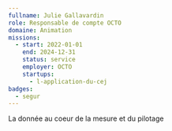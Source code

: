 ```yaml
---
fullname: Julie Gallavardin
role: Responsable de compte OCTO
domaine: Animation
missions:
  - start: 2022-01-01
    end: 2024-12-31
    status: service
    employer: OCTO
    startups:
      - l-application-du-cej
badges:
  - segur
---
```

La donnée au coeur de la mesure et du pilotage